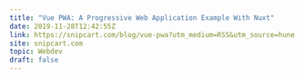```yaml
---
title: "Vue PWA: A Progressive Web Application Example With Nuxt"
date: 2019-11-28T12:42:55Z
link: https://snipcart.com/blog/vue-pwa?utm_medium=RSS&utm_source=hune
site: snipcart.com
topic: Webdev
draft: false
---
```

